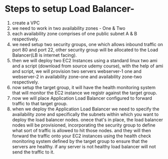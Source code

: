 # Steps to setup Load Balancer-
  1) create a VPC
  2) we need to work in two availability zones - One & Two
  3) each availability zone comprises of one public subnet A & B respectively.
  4) we need setup two security groups, one which allows inbound traffic on port 80 and port 22, other security group will be allocated to the Load Balancer(LB is internet facing).
  5) then we will deploy two EC2 Instances using a standard linux two ami and a script (download from source udemy course),
     with the help of ami and script, we will provision two servers webserver-1 one and webserver-2 in availability zone-one and availability zone-two respectively.
  6) now setup the target group, it will have the health monitoring system that will monitor the EC2 instance we registr against the target group.
  7) now we will place Application Load Balancer configured to forward traffic to that target group.
  8) when we deploy the Application Load Balancer we need to specify the availability zone and specifically the subnets within which you want to deploy the load balancer nodes.
     onece that's in place, the load balancer nodes will be provisioned, incorporating the security group to define what sort of traffic is allowed to hit those nodes.
     and they will then forward the traffic onto your EC2 instances using the health check monitoring system defined by the target group to ensure that the servers are healthy.
     if any server is not healthy load balancer will not send the traffic to it.
     
